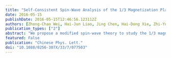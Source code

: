 ```yaml
---
title: "Self-Consistent Spin-Wave Analysis of the 1/3 Magnetization Plateau in the Kagome Antiferromagnet"
date: 2016-05-15
publishDate: 2016-05-15T12:46:56.123112Z
authors: [Zhong-Chao Wei, Hai-Jun Liao, Jing Chen, Hai-Dong Xie, Zhi-Yuan Liu, Zhi-Yuan Xie, Wei Li, B. Normand, Tao Xiang]
publication_types: ["2"]
abstract: "We propose a modified spin-wave theory to study the 1/3 magnetization plateau of the antiferromagnetic Heisenberg model on the kagome lattice. By the self-consistent inclusion of quantum corrections, the 1/3 plateau is stabilized over a broad range of magnetic fields for all spin quantum numbers S. The values of the critical magnetic fields. and the widths of the magnetization plateaus are fully consistent with the recent numerical results from exact diagonalization and infinite projected entangled paired states."
featured: False
publication: "Chinese Phys. Lett."
doi: "10.1088/0256-307X/33/7/077503"
---
```


